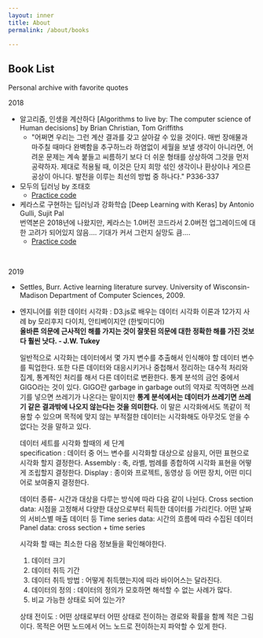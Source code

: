 ```yaml
---
layout: inner
title: About
permalink: /about/books

---
```


## Book List

Personal archive with favorite quotes

2018

- 알고리즘, 인생을 계산하다 [Algorithms to live by: The computer science of Human decisions] by Brian Christian, Tom Griffiths
  - "어쩌면 우리는 그런 계산 결과를 갖고 살아갈 수 있을 것이다. 매번 장애물과 마주칠 때마다 완벽함을 추구하느라 하염없이 세월을 보낼 생각이 아니라면, 어려운 문제는 계속 붙들고 씨름하기 보다 더 쉬운 형태를 상상하여 그것을 먼저 공략하자. 제대로 적용될 때, 이것은 단지 희망 섞인 생각이나 환상이나 게으른 공상이 아니다. 발전을 이루는 최선의 방법 중 하나다." P336-337
- 모두의 딥러닝 by 조태호
  - [Practice code](https://github.com/joyce04/data_science/tree/master/deep_learning)
- 케라스로 구현하는 딥러닝과 강화학습 [Deep Learning with Keras] by Antonio Gulli, Sujit Pal <br> 번역본은 2018년에 나왔지만, 케라스는 1.0버전 코드라서 2.0버전 업그레이드에 대한 고려가 되어있지 않음…. 기대가 커서 그런지 실망도 큼....
  - [Practice code](https://github.com/joyce04/data_science/tree/master/deep_learning_with_keras)

<br/>

2019

- Settles, Burr. Active learning literature survey. University of Wisconsin-Madison Department of Computer Sciences, 2009.<br>
- 엔지니어를 위한 데이터 시각화 : D3.js로 배우는 데이터 시각화 이론과 12가지 사례 by 모리후지 다이치, 안티베이지안 (한빛미디어)<br>
  **올바른 의문에 근사적인 해를 가지는 것이 잘못된 의문에 대한 정확한 해를 가진 것보다 훨씬 낫다. - J.W. Tukey**<br>

  일반적으로 시각화는 데이터에서 몇 가지 변수를 추출해서 인식해야 할 데이터 변수를 픽업한다. 또한 다른 데이터와 대응시키거나 중첩해서 정리하는 대수적 처리와 집계, 통계적인 처리를 해서 다른 데이터로 변환한다.
  통계 분석의 금언 중에서 GIGO라는 것이 있다. GIGO란 garbage in garbage out의 약자로 직역하면 쓰레기를 넣으면 쓰레기가 나온다는 말이지만 **통계 분석에서는 데이터가 쓰레기면 쓰레기 같은 결과밖에 나오지 않는다는 것을 의미한다.** 이 말은 시각화에서도 똑같이 적용할 수 있으며 목적에 맞지 않는 부적절한 데이터는 시각화해도 아무것도 얻을 수 없다는 것을 말하고 있다. <br>

  데이터 세트를 시각화 할때의 세 단계 <br>specification : 데이터 중 어느 변수를 시각화할 대상으로 삼을지, 어떤 표현으로 시각화 할지 결정한다.
  Assembly : 축, 라벨, 범례를 종합하여 시각화 표현을 어떻게 조립할지 결정한다.
  Display : 종이와 프로젝트, 동영상 등 어떤 장치, 어떤 미디어로 보여줄지 결정한다.<br>

  데이터 종류- 시간과 대상을 다루는 방식에 따라 다음 같이 나뉜다.
  Cross section data: 시점을 고정해서 다양한 대상으로부터 획득한 데이터를 가리킨다. 어떤 날짜의 서비스별 매출 데이터 등
  Time series data: 시간의 흐름에 따라 수집된 데이터
  Panel data: cross section + time series <br>

  시각화 할 때는 최소한 다음 정보들을 확인해야한다.<br>
  1. 데이터 크기
  2. 데이터 취득 기간
  3. 데이터 취득 방법 : 어떻게 취득했는지에 따라 바이어스는 달라진다.
  4. 데이터의 정의 : 데이터의 정의가 모호하면 해석할 수 없는 사례가 많다.
  5. 비교 가능한 상태로 되어 있는가?

  상태 전이도 : 어떤 상태로부터 어떤 상태로 전이하는 경로와 확률을 함께 적은 그림이다. 목적은 어떤 노드에서 어느 노드로 전이하는지 파악할 수 있게 한다.<br>
